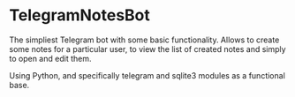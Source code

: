 # TelegramNotesBot

The simpliest Telegram bot with some basic functionality. 
Allows to create some notes for a particular user, to view the list of created notes and simply to open and edit them.

Using Python, and specifically telegram and sqlite3 modules as a functional base.
